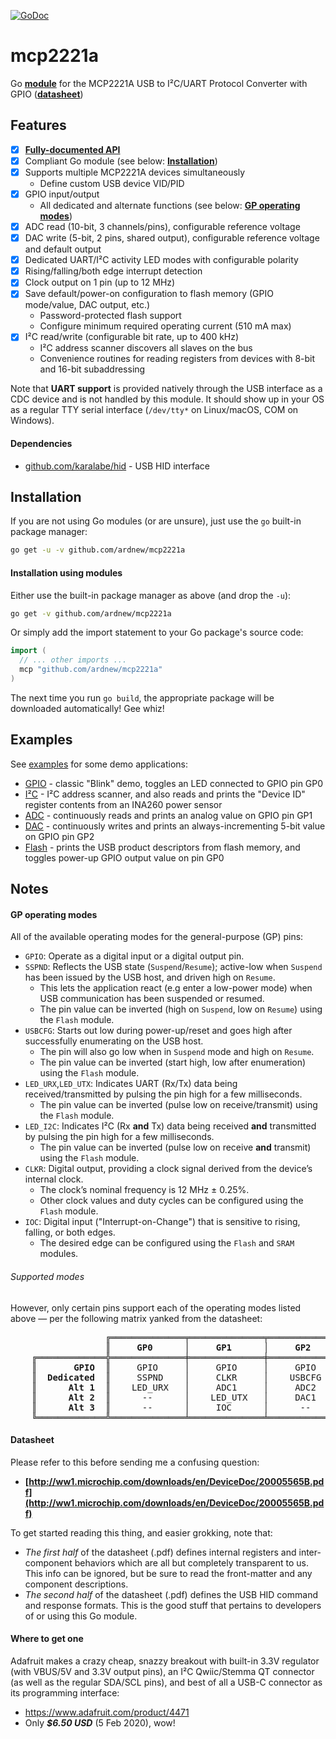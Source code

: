 [![GoDoc][docimg]][docurl]

[docimg]:https://godoc.org/github.com/ardnew/mcp2221a?status.svg
[docurl]:https://godoc.org/github.com/ardnew/mcp2221a

# mcp2221a
Go **[module](https://blog.golang.org/using-go-modules)** for the MCP2221A USB to I²C/UART Protocol Converter with GPIO (**[datasheet](http://ww1.microchip.com/downloads/en/DeviceDoc/20005565B.pdf)**)

## Features
- [x] **[Fully-documented API](https://godoc.org/github.com/ardnew/mcp2221a)**
- [x] Compliant Go module (see below: **[Installation](#installation)**)
- [x] Supports multiple MCP2221A devices simultaneously
   - Define custom USB device VID/PID
- [x] GPIO input/output
   - All dedicated and alternate functions (see below: **[GP operating modes](#gp-operating-modes)**)
- [x] ADC read (10-bit, 3 channels/pins), configurable reference voltage
- [x] DAC write (5-bit, 2 pins, shared output), configurable reference voltage and default output
- [x] Dedicated UART/I²C activity LED modes with configurable polarity
- [x] Rising/falling/both edge interrupt detection
- [x] Clock output on 1 pin (up to 12 MHz)
- [x] Save default/power-on configuration to flash memory (GPIO mode/value, DAC output, etc.)
   - Password-protected flash support
   - Configure minimum required operating current (510 mA max)
- [x] I²C read/write (configurable bit rate, up to 400 kHz)
   - I²C address scanner discovers all slaves on the bus
   - Convenience routines for reading registers from devices with 8-bit and 16-bit subaddressing

Note that **UART support** is provided natively through the USB interface as a CDC device and is not handled by this module. It should show up in your OS as a regular TTY serial interface (`/dev/tty*` on Linux/macOS, COM on Windows).

#### Dependencies
- [github.com/karalabe/hid](https://github.com/karalabe/hid) - USB HID interface

## Installation
If you are not using Go modules (or are unsure), just use the `go` built-in package manager:
```sh
go get -u -v github.com/ardnew/mcp2221a
```

#### Installation using modules
Either use the built-in package manager as above (and drop the `-u`):
```sh
go get -v github.com/ardnew/mcp2221a
```

Or simply add the import statement to your Go package's source code:
```go
import (
  // ... other imports ...
  mcp "github.com/ardnew/mcp2221a"
)
```
The next time you run `go build`, the appropriate package will be downloaded automatically! Gee whiz!

## Examples
See [examples](examples) for some demo applications:
- [GPIO](examples/gpio/main.go) - classic "Blink" demo, toggles an LED connected to GPIO pin GP0
- [I²C](examples/i2c/main.go) - I²C address scanner, and also reads and prints the "Device ID" register contents from an INA260 power sensor
- [ADC](examples/adc/main.go) - continuously reads and prints an analog value on GPIO pin GP1
- [DAC](examples/dac/main.go) - continuously writes and prints an always-incrementing 5-bit value on GPIO pin GP2
- [Flash](examples/flash/main.go) - prints the USB product descriptors from flash memory, and toggles power-up GPIO output value on pin GP0

## Notes
#### GP operating modes
All of the available operating modes for the general-purpose (GP) pins:

- `GPIO`: Operate as a digital input or a digital output pin.
- `SSPND`: Reflects the USB state (`Suspend`/`Resume`); active-low when `Suspend` has been issued by the USB host, and driven high on `Resume`.
   - This lets the application react (e.g enter a low-power mode) when USB communication has been suspended or resumed.
   - The pin value can be inverted (high on `Suspend`, low on `Resume`) using the `Flash` module.
- `USBCFG`: Starts out low during power-up/reset and goes high after successfully enumerating on the USB host.
   - The pin will also go low when in `Suspend` mode and high on `Resume`.
   - The pin value can be inverted (start high, low after enumeration) using the `Flash` module.
- `LED_URX`,`LED_UTX`: Indicates UART (Rx/Tx) data being received/transmitted by pulsing the pin high for a few milliseconds.
   - The pin value can be inverted (pulse low on receive/transmit) using the `Flash` module.
- `LED_I2C`: Indicates I²C (Rx **and** Tx) data being received **and** transmitted by pulsing the pin high for a few milliseconds.
   - The pin value can be inverted (pulse low on receive **and** transmit) using the `Flash` module.
- `CLKR`: Digital output, providing a clock signal derived from the device’s internal clock.
   - The clock’s nominal frequency is 12 MHz ± 0.25%.
   - Other clock values and duty cycles can be configured using the `Flash` module.
- `IOC`: Digital input ("Interrupt-on-Change") that is sensitive to rising, falling, or both edges.
   - The desired edge can be configured using the `Flash` and `SRAM` modules.

###### Supported modes
However, only certain pins support each of the operating modes listed above — per the following matrix yanked from the datasheet:
<pre>
                  ╔══════════════╤══════════════╤══════════════╤══════════════╗
                  ║<b>     GP0      </b>│<b>     GP1      </b>│<b>     GP2      </b>│<b>     GP3      </b>║
    ╔═════════════╬══════════════╪══════════════╪══════════════╪══════════════╣
    ║<b>       GPIO  </b>║     GPIO     │     GPIO     │     GPIO     │     GPIO     ║
    ║<b>  Dedicated  </b>║     SSPND    │     CLKR     │    USBCFG    │    LED_I2C   ║
    ║<b>      Alt 1  </b>║    LED_URX   │     ADC1     │     ADC2     │     ADC3     ║
    ║<b>      Alt 2  </b>║      --      │    LED_UTX   │     DAC1     │     DAC2     ║
    ║<b>      Alt 3  </b>║      --      │     IOC      │      --      │      --      ║
    ╚═════════════╩══════════════╧══════════════╧══════════════╧══════════════╝
</pre>

#### Datasheet
Please refer to this before sending me a confusing question:
- **[http://ww1.microchip.com/downloads/en/DeviceDoc/20005565B.pdf](http://ww1.microchip.com/downloads/en/DeviceDoc/20005565B.pdf)**

To get started reading this thing, and easier grokking, note that:
   - *The first half* of the datasheet (.pdf) defines internal registers and inter-component behaviors which are all but completely transparent to us. This info can be ignored, but be sure to read the front-matter and any component descriptions.
   - *The second half* of the datasheet (.pdf) defines the USB HID command and response formats. This is the good stuff that pertains to developers of or using this Go module.

#### Where to get one
Adafruit makes a crazy cheap, snazzy breakout with built-in 3.3V regulator (with VBUS/5V and 3.3V output pins), an I²C Qwiic/Stemma QT connector (as well as the regular SDA/SCL pins), and best of all a USB-C connector as its programming interface:
- https://www.adafruit.com/product/4471
- Only _**$6.50 USD**_ (5 Feb 2020), wow!
